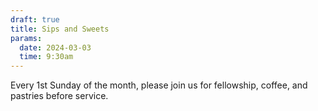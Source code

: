 ```yaml
---
draft: true
title: Sips and Sweets
params:
  date: 2024-03-03
  time: 9:30am
---
```


Every 1st Sunday of the month, please join us for fellowship, coffee, and pastries before service.

<!--more-->
